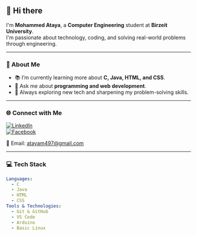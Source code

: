 
## 👋 Hi there 

I'm **Mohammed Ataya**, a **Computer Engineering** student at **Birzeit University**.  
I'm passionate about technology, coding, and solving real-world problems through engineering.

---

### 🚀 About Me

- 📚 I’m currently learning more about **C, Java, HTML, and CSS**.
- 💬 Ask me about **programming and web development**.
- 🧠 Always exploring new tech and sharpening my problem-solving skills.

---

### 🌐 Connect with Me

[![LinkedIn](https://img.shields.io/badge/LinkedIn-%230077B5.svg?&style=flat-square&logo=linkedin&logoColor=white)](https://www.linkedin.com/in/mohammad-ataya-91361b335/)  
[![Facebook](https://img.shields.io/badge/Facebook-%231877F2.svg?&style=flat-square&logo=facebook&logoColor=white)](https://www.facebook.com/mohammad.ataya.378/) <!-- replace with your real Facebook URL -->

📧 Email: [atayam497@gmail.com](mailto:atayam497@gmail.com)

---

### 💻 Tech Stack

```yaml
Languages:
  - C
  - Java
  - HTML
  - CSS
Tools & Technologies:
  - Git & GitHub
  - VS Code
  - Arduino
  - Basic Linux
